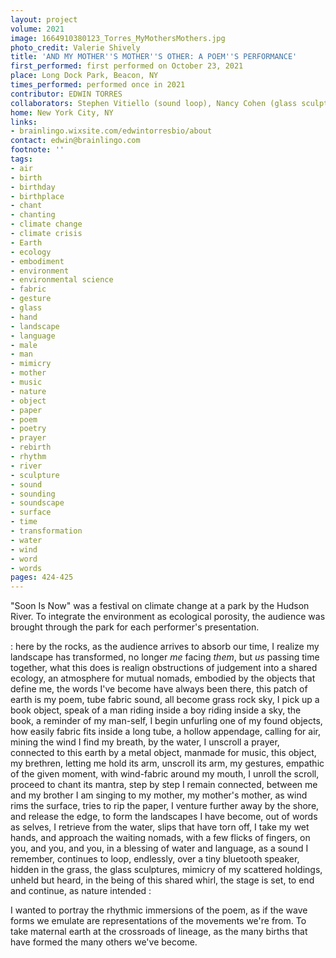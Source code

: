 ```yaml
---
layout: project
volume: 2021
image: 1664910380123_Torres_MyMothersMothers.jpg
photo_credit: Valerie Shively
title: 'AND MY MOTHER''S MOTHER''S OTHER: A POEM''S PERFORMANCE'
first_performed: first performed on October 23, 2021
place: Long Dock Park, Beacon, NY
times_performed: performed once in 2021
contributor: EDWIN TORRES
collaborators: Stephen Vitiello (sound loop), Nancy Cohen (glass sculptures)
home: New York City, NY
links:
- brainlingo.wixsite.com/edwintorresbio/about
contact: edwin@brainlingo.com
footnote: ''
tags:
- air
- birth
- birthday
- birthplace
- chant
- chanting
- climate change
- climate crisis
- Earth
- ecology
- embodiment
- environment
- environmental science
- fabric
- gesture
- glass
- hand
- landscape
- language
- male
- man
- mimicry
- mother
- music
- nature
- object
- paper
- poem
- poetry
- prayer
- rebirth
- rhythm
- river
- sculpture
- sound
- sounding
- soundscape
- surface
- time
- transformation
- water
- wind
- word
- words
pages: 424-425
---
```


"Soon Is Now" was a festival on climate change at a park by the Hudson River. To integrate the environment as ecological porosity, the audience was brought through the park for each performer's presentation. 

: here by the rocks, as the audience arrives to absorb our time, I realize my landscape has transformed, no longer *me* facing *them*, but *us* passing time together, what this does is realign obstructions of judgement into a shared ecology, an atmosphere for mutual nomads, embodied by the objects that define me, the words I've become have always been there, this patch of earth is my poem, tube fabric sound, all become grass rock sky, I pick up a book object, speak of a man riding inside a boy riding inside a sky, the book, a reminder of my man-self, I begin unfurling one of my found objects, how easily fabric fits inside a long tube, a hollow appendage, calling for air, mining the wind I find my breath, by the water, I unscroll a prayer, connected to this earth by a metal object, manmade for music, this object, my brethren, letting me hold its arm, unscroll its arm, my gestures, empathic of the given moment, with wind-fabric around my mouth, I unroll the scroll, proceed to chant its mantra, step by step I remain connected, between me and my brother I am singing to my mother, my mother's mother, as wind rims the surface, tries to rip the paper, I venture further away by the shore, and release the edge, to form the landscapes I have become, out of words as selves, I retrieve from the water, slips that have torn off, I take my wet hands, and approach the waiting nomads, with a few flicks of fingers, on you, and you, and you, in a blessing of water and language, as a sound I remember, continues to loop, endlessly, over a tiny bluetooth speaker, hidden in the grass, the glass sculptures, mimicry of my scattered holdings, unheld but heard, in the being of this shared whirl, the stage is set, to end and continue, as nature intended :

I wanted to portray the rhythmic immersions of the poem, as if the wave forms we emulate are representations of the movements we're from. To take maternal earth at the crossroads of lineage, as the many births that have formed the many others we've become.